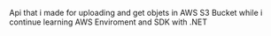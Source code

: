 Api that i made for uploading and get objets in AWS S3 Bucket while i continue learning AWS Enviroment and SDK with .NET
